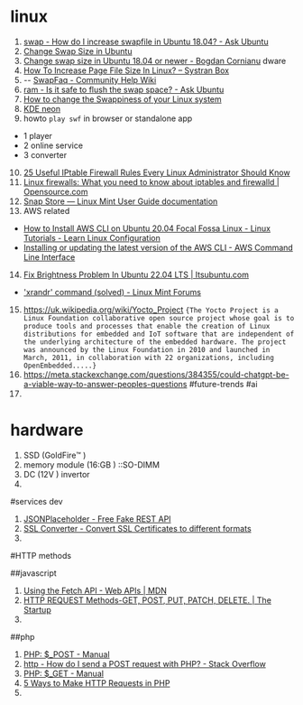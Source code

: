 # linux 
1)  [swap - How do I increase swapfile in Ubuntu 18.04? - Ask Ubuntu](https://askubuntu.com/questions/1075505/how-do-i-increase-swapfile-in-ubuntu-18-04) 
2)  [Change Swap Size in Ubuntu](https://linuxhint.com/change_swap_size_ubuntu/) 
3)  [Change swap size in Ubuntu 18.04 or newer - Bogdan Cornianu](https://bogdancornianu.com/change-swap-size-in-ubuntu/) dware
4)  [How To Increase Page File Size In Linux? – Systran Box](https://www.systranbox.com/how-to-increase-page-file-size-in-linux/) 
5)  -- [SwapFaq - Community Help Wiki](https://help.ubuntu.com/community/SwapFaq) 
6)  [ram - Is it safe to flush the swap space? - Ask Ubuntu](https://askubuntu.com/questions/1185561/is-it-safe-to-flush-the-swap-space) 
7)  [How to change the Swappiness of your Linux system](https://www.howtoforge.com/tutorial/linux-swappiness/) 
8)  [KDE neon](https://neon.kde.org/faq) 
9)  howto ```play swf``` in browser or standalone app
  - 1 player 
  - 2 online service 
  - 3 converter  
10)  [25 Useful IPtable Firewall Rules Every Linux Administrator Should Know](https://www.tecmint.com/linux-iptables-firewall-rules-examples-commands/) 
11)  [Linux firewalls: What you need to know about iptables and firewalld | Opensource.com](https://opensource.com/article/18/9/linux-iptables-firewalld) 
12)  [Snap Store — Linux Mint User Guide documentation](https://linuxmint-user-guide.readthedocs.io/en/latest/snap.html)
13)  AWS related 
   - [How to Install AWS CLI on Ubuntu 20.04 Focal Fossa Linux - Linux Tutorials - Learn Linux Configuration](https://linuxconfig.org/how-to-install-aws-cli-on-ubuntu-20-04-focal-fossa-linux)
   - [Installing or updating the latest version of the AWS CLI - AWS Command Line Interface](https://docs.aws.amazon.com/cli/latest/userguide/getting-started-install.html)
14)  [Fix Brightness Problem In Ubuntu 22.04 LTS | Itsubuntu.com](https://itsubuntu.com/fix-brightness-problem-in-ubuntu-22-04-lts/) 
   - ['xrandr' command (solved) - Linux Mint Forums](https://forums.linuxmint.com/viewtopic.php?t=275268) 
15)  https://uk.wikipedia.org/wiki/Yocto_Project ```{The Yocto Project is a Linux Foundation collaborative open source project whose goal is to produce tools and processes that enable the creation of Linux distributions for embedded and IoT software that are independent of the underlying architecture of the embedded hardware. The project was announced by the Linux Foundation in 2010 and launched in March, 2011, in collaboration with 22 organizations, including OpenEmbedded.....}```
16)  https://meta.stackexchange.com/questions/384355/could-chatgpt-be-a-viable-way-to-answer-peoples-questions #future-trends #ai 
17)  



# hardware 
1) SSD (GoldFire™️ )  
2) memory module (16:GB ) ::SO-DIMM 
3) DC (12V ) invertor 
4) 

#services dev 
1) [JSONPlaceholder - Free Fake REST API](https://jsonplaceholder.typicode.com/) 
2) [SSL Converter - Convert SSL Certificates to different formats](https://www.sslshopper.com/ssl-converter.html) 
3) 

#HTTP methods 

##javascript 
1) [Using the Fetch API - Web APIs | MDN](https://developer.mozilla.org/en-US/docs/Web/API/Fetch_API/Using_Fetch) 
2) [HTTP REQUEST Methods-GET, POST, PUT, PATCH, DELETE. | The Startup](https://medium.com/swlh/restful-api-design-get-post-put-patch-delete-a-walkthrough-with-javascripts-fetch-api-e37a8416e2a0) 
3) 

##php 
1) [PHP: $_POST - Manual](https://www.php.net/manual/en/reserved.variables.post.php) 
2) [http - How do I send a POST request with PHP? - Stack Overflow](https://stackoverflow.com/questions/5647461/how-do-i-send-a-post-request-with-php) 
3) [PHP: $_GET - Manual](https://www.php.net/manual/en/reserved.variables.get.php) 
4) [5 Ways to Make HTTP Requests in PHP](https://www.twilio.com/blog/5-ways-to-make-http-requests-in-php) 
5) 
